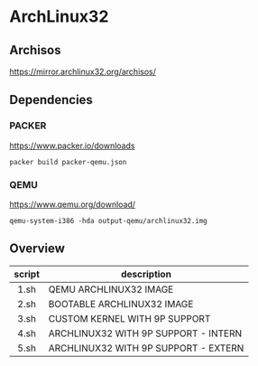 # ArchLinux32

## Archisos

https://mirror.archlinux32.org/archisos/

## Dependencies 

### PACKER

https://www.packer.io/downloads

```
packer build packer-qemu.json
```

### QEMU

https://www.qemu.org/download/

```
qemu-system-i386 -hda output-qemu/archlinux32.img
```

## Overview

| script | description                          |
|:------:|--------------------------------------|
| 1.sh   | QEMU ARCHLINUX32 IMAGE               |
| 2.sh   | BOOTABLE ARCHLINUX32 IMAGE           |
| 3.sh   | CUSTOM KERNEL WITH 9P SUPPORT        |
| 4.sh   | ARCHLINUX32 WITH 9P SUPPORT - INTERN |
| 5.sh   | ARCHLINUX32 WITH 9P SUPPORT - EXTERN |
